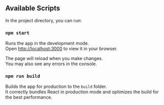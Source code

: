 ## Available Scripts

In the project directory, you can run:

### `npm start`

Runs the app in the development mode.\
Open [http://localhost:3000](http://localhost:3000) to view it in your browser.

The page will reload when you make changes.\
You may also see any errors in the console.

### `npm run build`

Builds the app for production to the `build` folder.\
It correctly bundles React in production mode and optimizes the build for the best performance.
